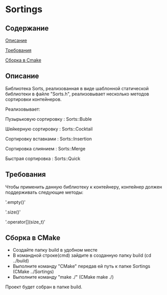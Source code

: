 # Sortings
## Содержание 
[Описание](#descrip)

[Требования](#request)

[Сборка в Cmake](#Cmake)

<a name="descrip"><h2>Описание</h2></a>

Библиотека Sorts, реализованная в виде шаблонной статической библиотеки в файле "Sorts.h", реализовывает несколько методов сортировки контейнеров.

Реализовывает:

Пузырьковую сортировку : Sorts::Buble

Шейкерную сортировку : Sorts::Cocktail

Сортировку вставками : Sorts::Insertion

Сортировка слиянием : Sorts::Merge

Быстрая сортировка : Sorts::Quick

<a name="request"><h2>Требования</h2></a>

Чтобы применить данную библиотеку к контейнеру, контейнер должен поддерживать следующие методы:

'.empty()'

'.size()'

'.operator\[\](size_t)'

<a name="Cmake"><h2>Сборка в CMake</h2></a>

+ Создайте папку build в удобном месте
+ В командной строке(cmd) зайдите в созданную папку build (cd ../build)
+ Выполните команду "СMake" передав ей путь к папке Sortings (CMake ../Sortings)
+ Выполните команду "make ./" (CMake make ./)

Проект будет собран в папке build.
